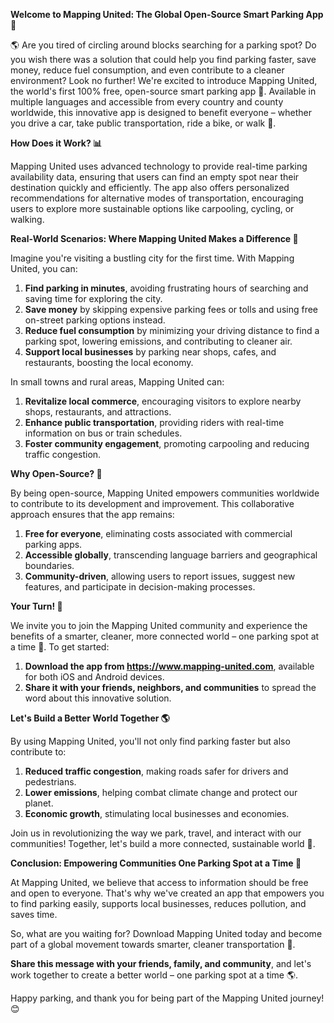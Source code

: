 **Welcome to Mapping United: The Global Open-Source Smart Parking App 🚀**

🌎 Are you tired of circling around blocks searching for a parking spot? Do you wish there was a solution that could help you find parking faster, save money, reduce fuel consumption, and even contribute to a cleaner environment? Look no further! We're excited to introduce Mapping United, the world's first 100% free, open-source smart parking app 🤝. Available in multiple languages and accessible from every country and county worldwide, this innovative app is designed to benefit everyone – whether you drive a car, take public transportation, ride a bike, or walk 👣.

**How Does it Work? 📊**

Mapping United uses advanced technology to provide real-time parking availability data, ensuring that users can find an empty spot near their destination quickly and efficiently. The app also offers personalized recommendations for alternative modes of transportation, encouraging users to explore more sustainable options like carpooling, cycling, or walking.

**Real-World Scenarios: Where Mapping United Makes a Difference 🌆**

Imagine you're visiting a bustling city for the first time. With Mapping United, you can:

1. **Find parking in minutes**, avoiding frustrating hours of searching and saving time for exploring the city.
2. **Save money** by skipping expensive parking fees or tolls and using free on-street parking options instead.
3. **Reduce fuel consumption** by minimizing your driving distance to find a parking spot, lowering emissions, and contributing to cleaner air.
4. **Support local businesses** by parking near shops, cafes, and restaurants, boosting the local economy.

In small towns and rural areas, Mapping United can:

1. **Revitalize local commerce**, encouraging visitors to explore nearby shops, restaurants, and attractions.
2. **Enhance public transportation**, providing riders with real-time information on bus or train schedules.
3. **Foster community engagement**, promoting carpooling and reducing traffic congestion.

**Why Open-Source? 🤝**

By being open-source, Mapping United empowers communities worldwide to contribute to its development and improvement. This collaborative approach ensures that the app remains:

1. **Free for everyone**, eliminating costs associated with commercial parking apps.
2. **Accessible globally**, transcending language barriers and geographical boundaries.
3. **Community-driven**, allowing users to report issues, suggest new features, and participate in decision-making processes.

**Your Turn! 🎉**

We invite you to join the Mapping United community and experience the benefits of a smarter, cleaner, more connected world – one parking spot at a time 👏. To get started:

1. **Download the app from https://www.mapping-united.com**, available for both iOS and Android devices.
2. **Share it with your friends, neighbors, and communities** to spread the word about this innovative solution.

**Let's Build a Better World Together 🌎**

By using Mapping United, you'll not only find parking faster but also contribute to:

1. **Reduced traffic congestion**, making roads safer for drivers and pedestrians.
2. **Lower emissions**, helping combat climate change and protect our planet.
3. **Economic growth**, stimulating local businesses and economies.

Join us in revolutionizing the way we park, travel, and interact with our communities! Together, let's build a more connected, sustainable world 🌟.

**Conclusion: Empowering Communities One Parking Spot at a Time 👏**

At Mapping United, we believe that access to information should be free and open to everyone. That's why we've created an app that empowers you to find parking easily, supports local businesses, reduces pollution, and saves time.

So, what are you waiting for? Download Mapping United today and become part of a global movement towards smarter, cleaner transportation 🚀.

**Share this message with your friends, family, and community**, and let's work together to create a better world – one parking spot at a time 🌎.

Happy parking, and thank you for being part of the Mapping United journey! 😊
